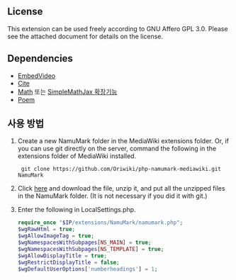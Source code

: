 ## License
This extension can be used freely according to GNU Affero GPL 3.0. Please see the attached document for details on the license.

## Dependencies
* [EmbedVideo](https://www.mediawiki.org/wiki/Extension:EmbedVideo)
* [Cite](https://www.mediawiki.org/wiki/Extension:Cite)
* [Math](https://www.mediawiki.org/wiki/Extension:Math) 또는 [SimpleMathJax 확장기능](https://www.mediawiki.org/wiki/Extension:SimpleMathJax)
* [Poem](https://www.mediawiki.org/wiki/Extension:Poem)

## 사용 방법
1. Create a new NamuMark folder in the MediaWiki extensions folder. Or, if you can use git directly on the server, command the following in the extensions folder of MediaWiki installed.

		git clone https://github.com/Oriwiki/php-namumark-mediawiki.git NamuMark

1. Click [here](https://github.com/Oriwiki/php-namumark-mediawiki/archive/master.zip) and download the file, unzip it, and put all the unzipped files in the NamuMark folder. (It is not necessary if you did it with git.)
1. Enter the following in LocalSettings.php.

    ```php
	require_once "$IP/extensions/NamuMark/namumark.php";
	$wgRawHtml = true;
	$wgAllowImageTag = true;
	$wgNamespacesWithSubpages[NS_MAIN] = true;
	$wgNamespacesWithSubpages[NS_TEMPLATE] = true;
	$wgAllowDisplayTitle = true;
	$wgRestrictDisplayTitle = false;
	$wgDefaultUserOptions['numberheadings'] = 1;
    ```
